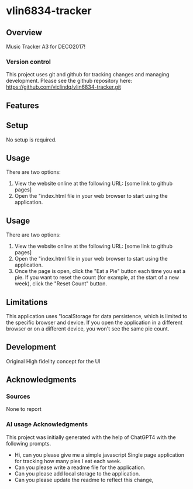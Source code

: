 # vlin6834-tracker

## Overview
Music Tracker A3 for DECO2017!

### Version control
This project uses git and github for tracking changes and managing development. Please see the github repository here: https://github.com/viclindq/vlin6834-tracker.git

## Features

## Setup
No setup is required.

## Usage
There are two options:
1. View the website online at the following URL: [some link to github pages]
2. Open the "index.html file in your web browser to start using the application.

## Usage
There are two options:
1. View the website online at the following URL: [some link to github pages]
2. Open the "index.html file in your web browser to start using the application.
3. Once the page is open, click the "Eat a Pie" button each time you eat a pie. If you want to reset the count (for example, at the start of a new week), click the "Reset Count" button.

## Limitations
This application uses "localStorage for data persistence, which is limited to the specific browser and device. If you open the application in a different browser or on a different device, you won't see the same pie count.

## Development
Original High fidelity concept for the UI

## Acknowledgments

### Sources
None to report

### AI usage Acknowledgments
This project was initially generated with the help of ChatGPT4 with the following prompts.

- Hi, can you please give me a simple javascript Single page application for tracking how many pies I eat each week.
- Can you please write a readme file for the application.
- Can you please add local storage to the application.
- Can you please update the readme to reflect this change,
